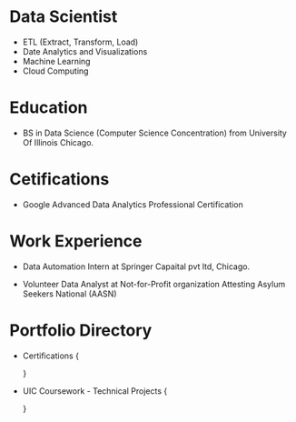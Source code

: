# Data Scientist
- ETL (Extract, Transform, Load)
- Date Analytics and Visualizations
- Machine Learning
- Cloud Computing


# Education
- BS in Data Science (Computer Science Concentration) from University Of Illinois Chicago.

# Cetifications
- Google Advanced Data Analytics Professional Certification

# Work Experience

- Data Automation Intern at Springer Capaital pvt ltd, Chicago.

  
- Volunteer Data Analyst at Not-for-Profit organization Attesting Asylum Seekers National (AASN)

# Portfolio Directory

- Certifications
  {

  }
  
- UIC Coursework - Technical Projects
  {

  }

